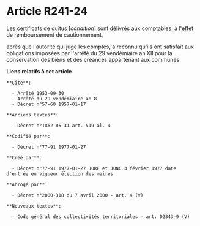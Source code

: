 # Article R241-24

Les certificats de quitus [*condition*] sont délivrés aux comptables, à l'effet de remboursement de cautionnement,

après que l'autorité qui juge les comptes, a reconnu qu'ils ont satisfait aux obligations imposées par l'arrêté du 29
vendémiaire an XII pour la conservation des biens et des créances appartenant aux communes.

**Liens relatifs à cet article**

	**Cite**:

	  - Arrêté 1953-09-30
	  - Arrêté du 29 vendémiaire an 8
	  - Décret n°57-60 1957-01-17

	**Anciens textes**:

	  - Décret n°1862-05-31 art. 519 al. 4

	**Codifié par**:

	  - Décret n°77-91 1977-01-27

	**Créé par**:

	  - Décret n°77-91 1977-01-27 JORF et JONC 3 février 1977 date d'entrée en vigueur élection des maires

	**Abrogé par**:

	  - Décret n°2000-318 du 7 avril 2000 - art. 4 (V)

	**Nouveaux textes**:

	  - Code général des collectivités territoriales - art. D2343-9 (V)
